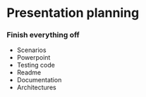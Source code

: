 # Presentation planning

### Finish everything off
* Scenarios
* Powerpoint
* Testing code
* Readme
* Documentation
* Architectures
